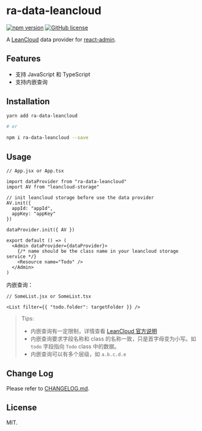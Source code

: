 # ra-data-leancloud

[![npm version](https://img.shields.io/npm/v/ra-data-leancloud.svg?style=flat)](https://www.npmjs.com/package/ra-data-leancloud)
[![GitHub license](https://img.shields.io/github/license/cheese-git/ra-data-leancloud.svg)](https://github.com/cheese-git/ra-data-leancloud/blob/master/LICENSE)

A [LeanCloud](https://leancloud.cn) data provider for [react-admin](https://github.com/marmelab/react-admin).

## Features

- 支持 JavaScript 和 TypeScript
- 支持内嵌查询

## Installation

```bash
yarn add ra-data-leancloud

# or

npm i ra-data-leancloud --save
```

## Usage

```tsx
// App.jsx or App.tsx

import dataProvider from "ra-data-leancloud"
import AV from "leancloud-storage"

// init leancloud storage before use the data provider
AV.init({
  appId: "appId",
  appKey: "appKey"
})

dataProvider.init({ AV })

export default () => (
  <Admin dataProvider={dataProvider}>
    {/* name should be the class name in your leancloud storage service */}
    <Resource name="Todo" />
  </Admin>
)
```

内嵌查询：

```tsx
// SomeList.jsx or SomeList.tsx

<List filter={{ "todo.folder": targetFolder }} />
```

> Tips:
>
> - 内嵌查询有一定限制，详情查看 [LeanCloud 官方说明](https://leancloud.cn/docs/leanstorage_guide-js.html#hash645521220)
> - 内嵌查询要求字段名称和 class 的名称一致，只是首字母变为小写。如 `todo` 字段指向 `Todo` class 中的数据。
> - 内嵌查询可以有多个层级，如 `a.b.c.d.e`

## Change Log

Please refer to [CHANGELOG.md](https://github.com/cheese-git/ra-data-leancloud/blob/master/CHANGELOG.md).

## License

MIT.
